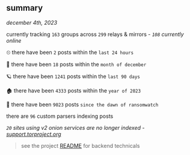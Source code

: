 
## summary
_december 4th, 2023_

currently tracking `163` groups across `299` relays & mirrors - _`108` currently online_

⏲ there have been `2` posts within the `last 24 hours`

🦈 there have been `18` posts within the `month of december`

🪐 there have been `1241` posts within the `last 90 days`

🏚 there have been `4333` posts within the `year of 2023`

🦕 there have been `9023` posts `since the dawn of ransomwatch`

there are `96` custom parsers indexing posts

_`20` sites using v2 onion services are no longer indexed - [support.torproject.org](https://support.torproject.org/onionservices/v2-deprecation/)_

> see the project [README](https://github.com/joshhighet/ransomwatch#ransomwatch--) for backend technicals
